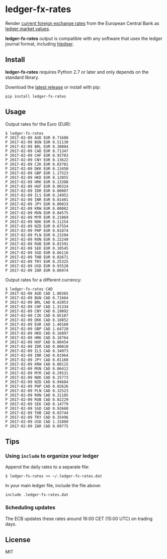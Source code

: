 # ledger-fx-rates

Render [current foreign exchange rates](https://www.ecb.europa.eu/stats/exchange/eurofxref/html/index.en.html) from the European Central Bank as [ledger market values](http://www.ledger-cli.org/3.0/doc/ledger3.html#Commodities-and-Currencies).

**ledger-fx-rates** output is compatible with any software that uses the ledger journal format, including [hledger](http://hledger.org/).

## Install

**ledger-fx-rates** requires Python 2.7 or later and only depends on the standard library.

Download the [latest release](https://github.com/benwebber/ledger-fx-rates/releases/latest) or install with pip:

```
pip install ledger-fx-rates
```

## Usage

Output rates for the Euro (EUR):

```
$ ledger-fx-rates
P 2017-02-09 AUD EUR 0.71608
P 2017-02-09 BGN EUR 0.51130
P 2017-02-09 BRL EUR 0.30004
P 2017-02-09 CAD EUR 0.71347
P 2017-02-09 CHF EUR 0.93703
P 2017-02-09 CNY EUR 0.13622
P 2017-02-09 CZK EUR 0.03701
P 2017-02-09 DKK EUR 0.13450
P 2017-02-09 GBP EUR 1.17523
P 2017-02-09 HKD EUR 0.12055
P 2017-02-09 HRK EUR 0.13388
P 2017-02-09 HUF EUR 0.00324
P 2017-02-09 IDR EUR 0.00007
P 2017-02-09 ILS EUR 0.24952
P 2017-02-09 INR EUR 0.01401
P 2017-02-09 JPY EUR 0.00833
P 2017-02-09 KRW EUR 0.00082
P 2017-02-09 MXN EUR 0.04575
P 2017-02-09 MYR EUR 0.21069
P 2017-02-09 NOK EUR 0.11254
P 2017-02-09 NZD EUR 0.67554
P 2017-02-09 PHP EUR 0.01874
P 2017-02-09 PLN EUR 0.23204
P 2017-02-09 RON EUR 0.22249
P 2017-02-09 RUB EUR 0.01591
P 2017-02-09 SEK EUR 0.10545
P 2017-02-09 SGD EUR 0.66116
P 2017-02-09 THB EUR 0.02671
P 2017-02-09 TRY EUR 0.25325
P 2017-02-09 USD EUR 0.93528
P 2017-02-09 ZAR EUR 0.06974
```

Output rates for a different currency:

```
$ ledger-fx-rates CAD
P 2017-02-09 AUD CAD 1.00365
P 2017-02-09 BGN CAD 0.71664
P 2017-02-09 BRL CAD 0.42053
P 2017-02-09 CHF CAD 1.31334
P 2017-02-09 CNY CAD 0.19092
P 2017-02-09 CZK CAD 0.05187
P 2017-02-09 DKK CAD 0.18852
P 2017-02-09 EUR CAD 1.40160
P 2017-02-09 GBP CAD 1.64720
P 2017-02-09 HKD CAD 0.16897
P 2017-02-09 HRK CAD 0.18764
P 2017-02-09 HUF CAD 0.00454
P 2017-02-09 IDR CAD 0.00010
P 2017-02-09 ILS CAD 0.34973
P 2017-02-09 INR CAD 0.01964
P 2017-02-09 JPY CAD 0.01168
P 2017-02-09 KRW CAD 0.00115
P 2017-02-09 MXN CAD 0.06412
P 2017-02-09 MYR CAD 0.29531
P 2017-02-09 NOK CAD 0.15773
P 2017-02-09 NZD CAD 0.94684
P 2017-02-09 PHP CAD 0.02626
P 2017-02-09 PLN CAD 0.32523
P 2017-02-09 RON CAD 0.31185
P 2017-02-09 RUB CAD 0.02229
P 2017-02-09 SEK CAD 0.14779
P 2017-02-09 SGD CAD 0.92668
P 2017-02-09 THB CAD 0.03744
P 2017-02-09 TRY CAD 0.35496
P 2017-02-09 USD CAD 1.31089
P 2017-02-09 ZAR CAD 0.09775
```

## Tips

### Using `include` to organize your ledger

Append the daily rates to a separate file:

```
$ ledger-fx-rates >> ~/.ledger-fx-rates.dat
```

In your main ledger file, include the file above:

```
include .ledger-fx-rates.dat
```

### Scheduling updates

The ECB updates these rates around 16:00 CET (15:00 UTC) on trading days.

## License

MIT
